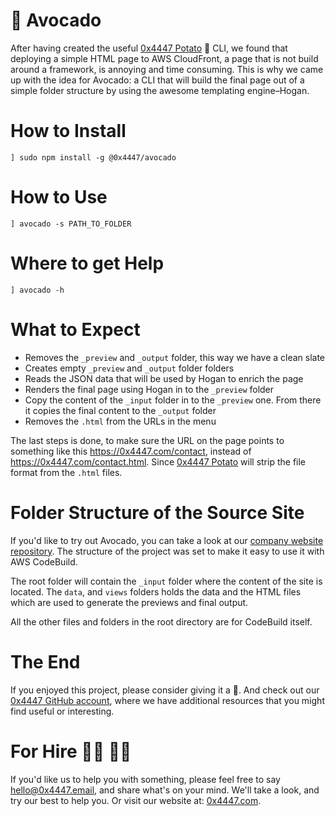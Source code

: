 # 🥑 Avocado

After having created the useful [0x4447 Potato](https://github.com/0x4447/0x4447-cli-node-potato) 🥔 CLI, we found that deploying a simple HTML page to AWS CloudFront, a page that is not build around a framework, is annoying and time consuming. This is why we came up with the idea for Avocado: a CLI that will build the final page out of a simple folder structure by using the awesome templating engine–Hogan.

# How to Install

```
] sudo npm install -g @0x4447/avocado
```

# How to Use

```
] avocado -s PATH_TO_FOLDER
```

# Where to get Help

```
] avocado -h
```

# What to Expect

- Removes the `_preview` and `_output` folder, this way we have a clean slate
- Creates empty `_preview` and `_output` folder folders
- Reads the JSON data that will be used by Hogan to enrich the page
- Renders the final page using Hogan in to the `_preview` folder
- Copy the content of the `_input` folder in to the `_preview` one. From there it copies the final content to the `_output` folder
- Removes the `.html` from the URLs in the menu

The last steps is done, to make sure the URL on the page points to something like this https://0x4447.com/contact, instead of https://0x4447.com/contact.html. Since [0x4447 Potato](https://github.com/0x4447/0x4447-cli-node-potato) will strip the file format from the `.html` files.

# Folder Structure of the Source Site

If you'd like to try out Avocado, you can take a look at our [company website repository](https://github.com/0x4447/0x4447.com). The structure of the project was set to make it easy to use it with AWS CodeBuild.

The root folder will contain the `_input` folder where the content of the site is located. The `data`, and `views` folders holds the data and the HTML files which are used to generate the previews and final output.

All the other files and folders in the root directory are for CodeBuild itself.

# The End

If you enjoyed this project, please consider giving it a 🌟. And check out our [0x4447 GitHub account](https://github.com/0x4447), where we have additional resources that you might find useful or interesting.

# For Hire 👨‍💻 👩‍💻

If you'd like us to help you with something, please feel free to say [hello@0x4447.email](mailto:hello@0x4447.email), and share what's on your mind. We'll take a look, and try our best to help you. Or visit our website at: [0x4447.com](https://0x4447.com).
